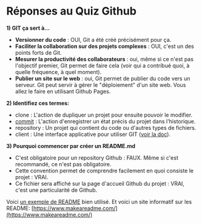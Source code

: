 # Réponses au Quiz Github

**1) GIT ça sert à...**

- **Versionner du code** : OUI, Git a été créé précisément pour ça.
- **Faciliter la collaboration sur des projets complexes** : OUI, c'est un des points forts de Git.
- **Mesurer la productivité des collaborateurs** : oui, même si ce n'est pas l'objectif premier, Git permet de faire cela (voir qui a contribué quoi, à quelle fréquence, à quel moment).
- **Publier un site sur le web** : oui, Git permet de publier du code vers un serveur. Git peut servir à gérer le "déploiement" d'un site web. Vous allez le faire en utilisant Github Pages.

**2) Identifiez ces termes:**

- clone : L'action de dupliquer un projet pour ensuite pouvoir le modifier.
- [commit](https://cours-web.ch/git/commit/) : L'action d'enregistrer un état précis du projet dans l'historique.
- repository : Un projet qui contient du code ou d'autres types de fichiers.
- client : Une interface applicative pour utiliser GIT ([voir la doc](https://cours-web.ch/git/logiciels/)).

**3) Pourquoi commencer par créer un README.md**

- C'est obligatoire pour un repository Github : FAUX. Même si c'est recommandé, ce n'est pas obligatoire.
- Cette convention permet de comprendre facilement en quoi consiste le projet : VRAI.
- Ce fichier sera affiché sur la page d'accueil Github du projet : VRAI, c'est une particularité de Github.

Voici [un exemple de README](https://github.com/gitpoint/git-point#readme) bien utilisé. Et voici un site informatif sur les README: [https://www.makeareadme.com/](https://www.makeareadme.com/)